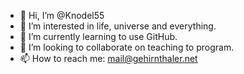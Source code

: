 - 👋 Hi, I’m @Knodel55
- 👀 I’m interested in life, universe and everything.
- 🌱 I’m currently learning to use GitHub.
- 💞️ I’m looking to collaborate on teaching to program.
- 📫 How to reach me: mail@gehirnthaler.net

<!---
Knodel55/Knodel55 is a ✨ special ✨ repository because its `README.md` (this file) appears on your GitHub profile.
You can click the Preview link to take a look at your changes.
--->

